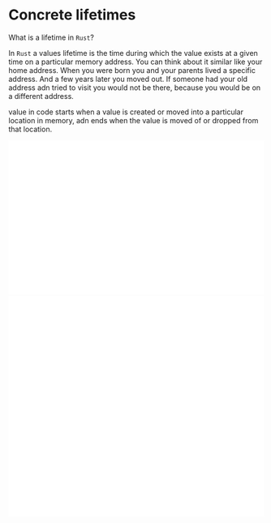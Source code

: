 # Concrete lifetimes

What is a lifetime in `Rust`?

In `Rust` a values lifetime is the time during which the value exists at a given time on a particular memory address.
You can think about it similar like your home address.
When you were born you and your parents lived a specific address. And a few years later you moved out.
If someone had your old address adn tried to visit you would not be there, because you would be on a different address.

value in code starts when a value is created or moved into a particular location in memory, adn ends when the value is moved of or dropped from that location.

<img src="./rust-life.svg" />
<img src="./carbon.svg" />
